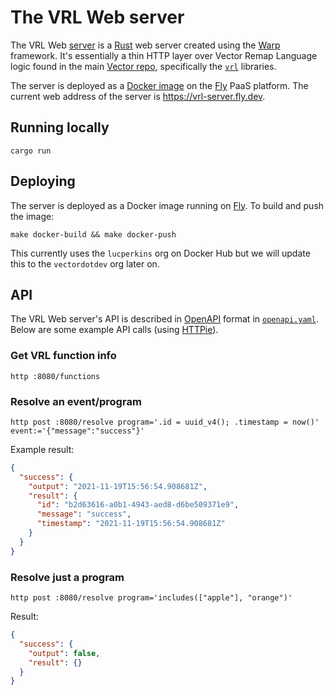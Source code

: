 # The VRL Web server

The VRL Web [server] is a [Rust] web server created using the [Warp] framework. It's essentially a
thin HTTP layer over Vector Remap Language logic found in the main [Vector repo][repo], specifically
the [`vrl`][vrl_lib] libraries.

The server is deployed as a [Docker image][dockerfile] on the [Fly] PaaS platform. The current web
address of the server is https://vrl-server.fly.dev.

## Running locally

```shell
cargo run
```

## Deploying

The server is deployed as a Docker image running on [Fly]. To build and push the image:

```shell
make docker-build && make docker-push
```

This currently uses the `lucperkins` org on Docker Hub but we will update this to the
`vectordotdev` org later on.

## API

The VRL Web server's API is described in [OpenAPI] format in [`openapi.yaml`][api]. Below are some
example API calls (using [HTTPie]).

### Get VRL function info

```shell
http :8080/functions
```

### Resolve an event/program

```shell
http post :8080/resolve program='.id = uuid_v4(); .timestamp = now()' event:='{"message":"success"}'
```

Example result:

```json
{
  "success": {
    "output": "2021-11-19T15:56:54.908681Z",
    "result": {
      "id": "b2d63616-a0b1-4943-aed8-d6be509371e9",
      "message": "success",
      "timestamp": "2021-11-19T15:56:54.908681Z"
    }
  }
}
```

### Resolve just a program

```shell
http post :8080/resolve program='includes(["apple"], "orange")'
```

Result:

```json
{
  "success": {
    "output": false,
    "result": {}
  }
}
```

[api]: ./api/openapi.yaml
[dockerfile]: ./vrl-web-server-warp/Dockerfile
[fly]: https://fly.io
[httpie]: https://httpie.io
[openapi]: https://www.openapis.org
[repo]: https://github.com/vectordotdev/vector
[rust]: https://rust-lang.org
[server]: ./vrl-web-server-warp
[vrl_lib]: https://github.com/vectordotdev/vector/tree/master/lib/vrl
[warp]: https://github.com/seanmonstar/warp